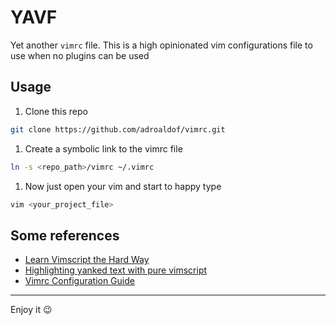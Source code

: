 # YAVF

Yet another `vimrc` file. This is a high opinionated vim configurations file to use when no plugins can be used

## Usage

1. Clone this repo

```bash
git clone https://github.com/adroaldof/vimrc.git
```

1. Create a symbolic link to the vimrc file

```bash
ln -s <repo_path>/vimrc ~/.vimrc
```

1. Now just open your vim and start to happy type 

```bash
vim <your_project_file>
```

## Some references

- [Learn Vimscript the Hard Way](https://learnvimscriptthehardway.stevelosh.com/)
- [Highlighting yanked text with pure vimscript](https://www.statox.fr/posts/2020/07/vim_flash_yanked_text/)
- [Vimrc Configuration Guide](https://www.freecodecamp.org/news/vimrc-configuration-guide-customize-your-vim-editor/)

---

Enjoy it :wink:
